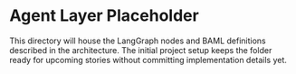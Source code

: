 # Agent Layer Placeholder

This directory will house the LangGraph nodes and BAML definitions described in the architecture. The initial project setup keeps the folder ready for upcoming stories without committing implementation details yet.
